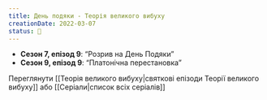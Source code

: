 ```yaml
---
title: День подяки - Теорія великого вибуху
creationDate: 2022-03-07
status: 🌱
---
```

- **Сезон 7, епізод 9**: “Розрив на День Подяки”
- **Сезон 9, епізод 9**: “Платонічна перестановка”

Переглянути [[Теорія великого вибуху|святкові епізоди Теорії великого вибуху]] або [[Серіали|список всіх серіалів]]
